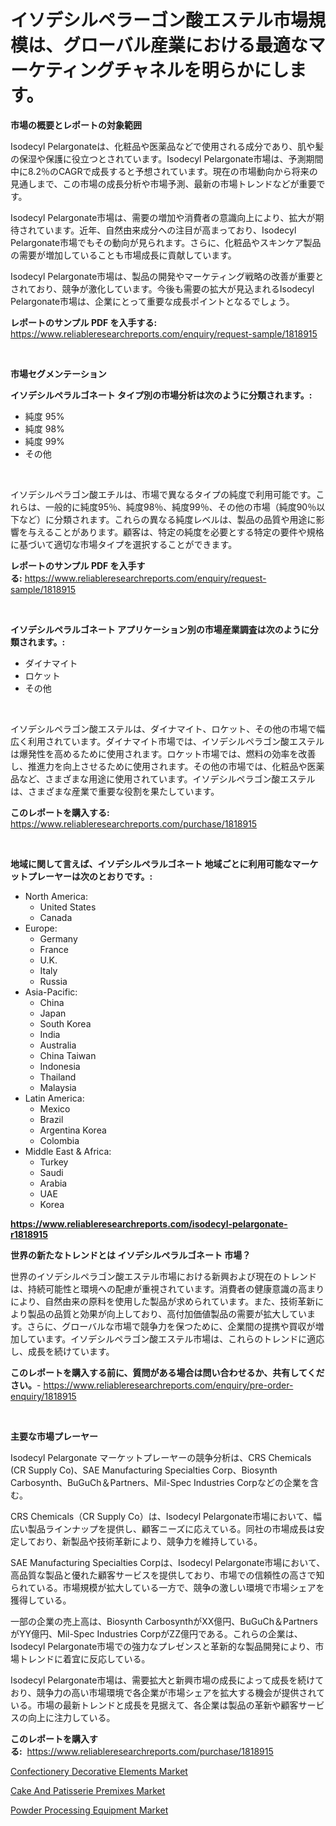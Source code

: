 <p><h1>イソデシルペラーゴン酸エステル市場規模は、グローバル産業における最適なマーケティングチャネルを明らかにします。</h1></p><p><strong>市場の概要とレポートの対象範囲</strong></p>
<p><p>Isodecyl Pelargonateは、化粧品や医薬品などで使用される成分であり、肌や髪の保湿や保護に役立つとされています。Isodecyl Pelargonate市場は、予測期間中に8.2％のCAGRで成長すると予想されています。現在の市場動向から将来の見通しまで、この市場の成長分析や市場予測、最新の市場トレンドなどが重要です。</p><p>Isodecyl Pelargonate市場は、需要の増加や消費者の意識向上により、拡大が期待されています。近年、自然由来成分への注目が高まっており、Isodecyl Pelargonate市場でもその動向が見られます。さらに、化粧品やスキンケア製品の需要が増加していることも市場成長に貢献しています。</p><p>Isodecyl Pelargonate市場は、製品の開発やマーケティング戦略の改善が重要とされており、競争が激化しています。今後も需要の拡大が見込まれるIsodecyl Pelargonate市場は、企業にとって重要な成長ポイントとなるでしょう。</p></p>
<p><strong>レポートのサンプル PDF を入手する:</strong> <a href="https://www.reliableresearchreports.com/enquiry/request-sample/1818915">https://www.reliableresearchreports.com/enquiry/request-sample/1818915</a></p>
<p>&nbsp;</p>
<p><strong>市場セグメンテーション</strong></p>
<p><strong>イソデシルペラルゴネート タイプ別の市場分析は次のように分類されます。:</strong></p>
<p><ul><li>純度 95%</li><li>純度 98%</li><li>純度 99%</li><li>その他</li></ul></p>
<p>&nbsp;</p>
<p><p>イソデシルペラゴン酸エチルは、市場で異なるタイプの純度で利用可能です。これらは、一般的に純度95％、純度98％、純度99％、その他の市場（純度90％以下など）に分類されます。これらの異なる純度レベルは、製品の品質や用途に影響を与えることがあります。顧客は、特定の純度を必要とする特定の要件や規格に基づいて適切な市場タイプを選択することができます。</p></p>
<p><strong>レポートのサンプル PDF を入手する:</strong>&nbsp;<a href="https://www.reliableresearchreports.com/enquiry/request-sample/1818915">https://www.reliableresearchreports.com/enquiry/request-sample/1818915</a></p>
<p>&nbsp;</p>
<p><strong> イソデシルペラルゴネート アプリケーション別の市場産業調査は次のように分類されます。:</strong></p>
<p><ul><li>ダイナマイト</li><li>ロケット</li><li>その他</li></ul></p>
<p>&nbsp;</p>
<p><p>イソデシルペラゴン酸エステルは、ダイナマイト、ロケット、その他の市場で幅広く利用されています。ダイナマイト市場では、イソデシルペラゴン酸エステルは爆発性を高めるために使用されます。ロケット市場では、燃料の効率を改善し、推進力を向上させるために使用されます。その他の市場では、化粧品や医薬品など、さまざまな用途に使用されています。イソデシルペラゴン酸エステルは、さまざまな産業で重要な役割を果たしています。</p></p>
<p><strong>このレポートを購入する:</strong>&nbsp; <a href="https://www.reliableresearchreports.com/purchase/1818915">https://www.reliableresearchreports.com/purchase/1818915</a></p>
<p>&nbsp;</p>
<p><strong>地域に関して言えば、イソデシルペラルゴネート 地域ごとに利用可能なマーケットプレーヤーは次のとおりです。:</strong></p>
<p><ul>
    <li>
        North America:
        <ul>
            <li>United States</li>
            <li>Canada</li>
        </ul>
    </li>
    <li>
        Europe:
        <ul>
            <li>Germany</li>
            <li>France</li>
            <li>U.K.</li>
            <li>Italy</li>
            <li>Russia</li>
        </ul>
    </li>
    <li>
        Asia-Pacific:
        <ul>
            <li>China</li>
            <li>Japan</li>
            <li>South Korea</li>
            <li>India</li>
            <li>Australia</li>
            <li>China Taiwan</li>
            <li>Indonesia</li>
            <li>Thailand</li>
            <li>Malaysia</li>
        </ul>
    </li>
    <li>
        Latin America:
        <ul>
            <li>Mexico</li>
            <li>Brazil</li>
            <li>Argentina Korea</li>
            <li>Colombia</li>
        </ul>
    </li>
    <li>
        Middle East & Africa:
        <ul>
            <li>Turkey</li>
            <li>Saudi</li>
            <li>Arabia</li>
            <li>UAE</li>
            <li>Korea</li>
        </ul>
    </li>
    </ul></p>
<p><strong><a href="https://www.reliableresearchreports.com/isodecyl-pelargonate-r1818915">https://www.reliableresearchreports.com/isodecyl-pelargonate-r1818915</a></strong>&nbsp;</p>
<p><strong>世界の新たなトレンドとは イソデシルペラルゴネート 市場？</strong></p>
<p><p>世界のイソデシルペラゴン酸エステル市場における新興および現在のトレンドは、持続可能性と環境への配慮が重視されています。消費者の健康意識の高まりにより、自然由来の原料を使用した製品が求められています。また、技術革新により製品の品質と効果が向上しており、高付加価値製品の需要が拡大しています。さらに、グローバルな市場で競争力を保つために、企業間の提携や買収が増加しています。イソデシルペラゴン酸エステル市場は、これらのトレンドに適応し、成長を続けています。</p></p>
<p><strong>このレポートを購入する前に、質問がある場合は問い合わせるか、共有してください。</strong>- <a href="https://www.reliableresearchreports.com/enquiry/pre-order-enquiry/1818915">https://www.reliableresearchreports.com/enquiry/pre-order-enquiry/1818915</a></p>
<p>&nbsp;</p>
<p><strong>主要な市場プレーヤー</strong></p>
<p><p>Isodecyl Pelargonate マーケットプレーヤーの競争分析は、CRS Chemicals (CR Supply Co)、SAE Manufacturing Specialties Corp、Biosynth Carbosynth、BuGuCh＆Partners、Mil-Spec Industries Corpなどの企業を含む。</p><p>CRS Chemicals（CR Supply Co）は、Isodecyl Pelargonate市場において、幅広い製品ラインナップを提供し、顧客ニーズに応えている。同社の市場成長は安定しており、新製品や技術革新により、競争力を維持している。</p><p>SAE Manufacturing Specialties Corpは、Isodecyl Pelargonate市場において、高品質な製品と優れた顧客サービスを提供しており、市場での信頼性の高さで知られている。市場規模が拡大している一方で、競争の激しい環境で市場シェアを獲得している。</p><p>一部の企業の売上高は、Biosynth CarbosynthがXX億円、BuGuCh＆PartnersがYY億円、Mil-Spec Industries CorpがZZ億円である。これらの企業は、Isodecyl Pelargonate市場での強力なプレゼンスと革新的な製品開発により、市場トレンドに着宜に反応している。</p><p>Isodecyl Pelargonate市場は、需要拡大と新興市場の成長によって成長を続けており、競争力の高い市場環境で各企業が市場シェアを拡大する機会が提供されている。市場の最新トレンドと成長を見据えて、各企業は製品の革新や顧客サービスの向上に注力している。</p></p>
<p><strong>このレポートを購入する:</strong>&nbsp;&nbsp;<a href="https://www.reliableresearchreports.com/purchase/1818915">https://www.reliableresearchreports.com/purchase/1818915</a></p>
<p><p><a href="https://carnation-joke-41f.notion.site/Confectionery-Decorative-Elements-Market-Trends-and-Market-Analysis-forecasted-for-period-2024-2031-11a3dc6e8868496b9a13f2732a81fb1a">Confectionery Decorative Elements Market</a></p><p><a href="https://extreme-scabiosa-c81.notion.site/Cake-And-Patisserie-Premixes-Market-Research-Report-Its-History-and-Forecast-2024-to-2031-78b9278de5d640ce8be11e3ebdad6d67">Cake And Patisserie Premixes Market</a></p><p><a href="https://view.publitas.com/reportprime-1/powder-processing-equipment-market-size-and-market-trends-complete-industry-overview-2024-to-2031/">Powder Processing Equipment Market</a></p></p>
